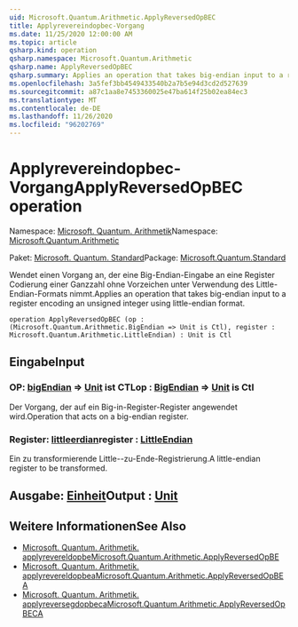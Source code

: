 ```yaml
---
uid: Microsoft.Quantum.Arithmetic.ApplyReversedOpBEC
title: Applyrevereindopbec-Vorgang
ms.date: 11/25/2020 12:00:00 AM
ms.topic: article
qsharp.kind: operation
qsharp.namespace: Microsoft.Quantum.Arithmetic
qsharp.name: ApplyReversedOpBEC
qsharp.summary: Applies an operation that takes big-endian input to a register encoding an unsigned integer using little-endian format.
ms.openlocfilehash: 3a5fef3bb4549433540b2a7b5e94d3cd2d527639
ms.sourcegitcommit: a87c1aa8e7453360025e47ba614f25b02ea84ec3
ms.translationtype: MT
ms.contentlocale: de-DE
ms.lasthandoff: 11/26/2020
ms.locfileid: "96202769"
---
```

# <a name="applyreversedopbec-operation"></a><span data-ttu-id="cefea-102">Applyrevereindopbec-Vorgang</span><span class="sxs-lookup"><span data-stu-id="cefea-102">ApplyReversedOpBEC operation</span></span>

<span data-ttu-id="cefea-103">Namespace: [Microsoft. Quantum. Arithmetik](xref:Microsoft.Quantum.Arithmetic)</span><span class="sxs-lookup"><span data-stu-id="cefea-103">Namespace: [Microsoft.Quantum.Arithmetic](xref:Microsoft.Quantum.Arithmetic)</span></span>

<span data-ttu-id="cefea-104">Paket: [Microsoft. Quantum. Standard](https://nuget.org/packages/Microsoft.Quantum.Standard)</span><span class="sxs-lookup"><span data-stu-id="cefea-104">Package: [Microsoft.Quantum.Standard](https://nuget.org/packages/Microsoft.Quantum.Standard)</span></span>


<span data-ttu-id="cefea-105">Wendet einen Vorgang an, der eine Big-Endian-Eingabe an eine Register Codierung einer Ganzzahl ohne Vorzeichen unter Verwendung des Little-Endian-Formats nimmt.</span><span class="sxs-lookup"><span data-stu-id="cefea-105">Applies an operation that takes big-endian input to a register encoding an unsigned integer using little-endian format.</span></span>

```qsharp
operation ApplyReversedOpBEC (op : (Microsoft.Quantum.Arithmetic.BigEndian => Unit is Ctl), register : Microsoft.Quantum.Arithmetic.LittleEndian) : Unit is Ctl
```


## <a name="input"></a><span data-ttu-id="cefea-106">Eingabe</span><span class="sxs-lookup"><span data-stu-id="cefea-106">Input</span></span>

### <a name="op--bigendian--unit--is-ctl"></a><span data-ttu-id="cefea-107">OP: [bigEndian](xref:Microsoft.Quantum.Arithmetic.BigEndian) => [Unit](xref:microsoft.quantum.lang-ref.unit)  ist CTL</span><span class="sxs-lookup"><span data-stu-id="cefea-107">op : [BigEndian](xref:Microsoft.Quantum.Arithmetic.BigEndian) => [Unit](xref:microsoft.quantum.lang-ref.unit)  is Ctl</span></span>

<span data-ttu-id="cefea-108">Der Vorgang, der auf ein Big-in-Register-Register angewendet wird.</span><span class="sxs-lookup"><span data-stu-id="cefea-108">Operation that acts on a big-endian register.</span></span>


### <a name="register--littleendian"></a><span data-ttu-id="cefea-109">Register: [littleerdian](xref:Microsoft.Quantum.Arithmetic.LittleEndian)</span><span class="sxs-lookup"><span data-stu-id="cefea-109">register : [LittleEndian](xref:Microsoft.Quantum.Arithmetic.LittleEndian)</span></span>

<span data-ttu-id="cefea-110">Ein zu transformierende Little--zu-Ende-Registrierung.</span><span class="sxs-lookup"><span data-stu-id="cefea-110">A little-endian register to be transformed.</span></span>



## <a name="output--unit"></a><span data-ttu-id="cefea-111">Ausgabe: [Einheit](xref:microsoft.quantum.lang-ref.unit)</span><span class="sxs-lookup"><span data-stu-id="cefea-111">Output : [Unit](xref:microsoft.quantum.lang-ref.unit)</span></span>



## <a name="see-also"></a><span data-ttu-id="cefea-112">Weitere Informationen</span><span class="sxs-lookup"><span data-stu-id="cefea-112">See Also</span></span>

- [<span data-ttu-id="cefea-113">Microsoft. Quantum. Arithmetik. applyrevereldopbe</span><span class="sxs-lookup"><span data-stu-id="cefea-113">Microsoft.Quantum.Arithmetic.ApplyReversedOpBE</span></span>](xref:Microsoft.Quantum.Arithmetic.ApplyReversedOpBE)
- [<span data-ttu-id="cefea-114">Microsoft. Quantum. Arithmetik. applyrevereldopbea</span><span class="sxs-lookup"><span data-stu-id="cefea-114">Microsoft.Quantum.Arithmetic.ApplyReversedOpBEA</span></span>](xref:Microsoft.Quantum.Arithmetic.ApplyReversedOpBEA)
- [<span data-ttu-id="cefea-115">Microsoft. Quantum. Arithmetik. applyreversegdopbeca</span><span class="sxs-lookup"><span data-stu-id="cefea-115">Microsoft.Quantum.Arithmetic.ApplyReversedOpBECA</span></span>](xref:Microsoft.Quantum.Arithmetic.ApplyReversedOpBECA)